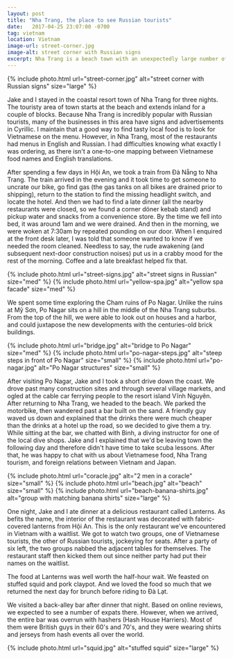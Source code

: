 ```yaml
---
layout: post
title: "Nha Trang, the place to see Russian tourists"
date:   2017-04-25 23:07:00 -0700
tag: vietnam
location: Vietnam
image-url: street-corner.jpg
image-alt: street corner with Russian signs
excerpt: Nha Trang is a beach town with an unexpectedly large number of Russians.
---
```

<div class='img-gallery'>
{% include photo.html url="street-corner.jpg" alt="street corner with Russian signs" size="large" %}
</div>

Jake and I stayed in the coastal resort town of Nha Trang for three nights. The touristy area of town starts at the beach and extends inland for a couple of blocks. Because Nha Trang is incredibly popular with Russian tourists, many of the businesses in this area have signs and advertisements in Cyrillic. I maintain that a good way to find tasty local food is to look for Vietnamese on the menu. However, in Nha Trang, most of the restaurants had menus in English and Russian. I had difficulties knowing what exactly I was ordering, as there isn't a one-to-one mapping between Vietnamese food names and English translations.

After spending a few days in Hội An, we took a train from Đà Nẵng to Nha Trang. The train arrived in the evening and it took time to get someone to uncrate our bike, go find gas (the gas tanks on all bikes are drained prior to shipping), return to the station to find the missing headlight switch, and locate the hotel. And then we had to find a late dinner (all the nearby restaurants were closed, so we found a corner döner kebab stand) and pickup water and snacks from a convenience store. By the time we fell into bed, it was around 1am and we were drained. And then in the morning, we were woken at 7:30am by repeated pounding on our door. When I enquired at the front desk later, I was told that someone wanted to know if we needed the room cleaned. Needless to say, the rude awakening (and subsequent next-door construction noises) put us in a crabby mood for the rest of the morning. Coffee and a late breakfast helped fix that.

<div class='img-gallery'>
{% include photo.html url="street-signs.jpg" alt="street signs in Russian" size="med" %}
{% include photo.html url="yellow-spa.jpg" alt="yellow spa facade" size="med" %}
</div>

We spent some time exploring the Cham ruins of Po Nagar. Unlike the ruins at Mỹ Sơn, Po Nagar sits on a hill in the middle of the Nha Trang suburbs. From the top of the hill, we were able to look out on houses and a harbor, and could juxtapose the new developments with the centuries-old brick buildings.

<div class='img-gallery'>
{% include photo.html url="bridge.jpg" alt="bridge to Po Nagar" size="med" %}
{% include photo.html url="po-nagar-steps.jpg" alt="steep steps in front of Po Nagar" size="small" %}
{% include photo.html url="po-nagar.jpg" alt="Po Nagar structures" size="small" %}
</div>

After visiting Po Nagar, Jake and I took a short drive down the coast. We drove past many construction sites and through several village markets, and ogled at the cable car ferrying people to the resort island Vĩnh Nguyên. After returning to Nha Trang, we headed to the beach. We parked the motorbike, then wandered past a bar built on the sand. A friendly guy waved us down and explained that the drinks there were much cheaper than the drinks at a hotel up the road, so we decided to give them a try. While sitting at the bar, we chatted with Binh, a diving instructor for one of the local dive shops. Jake and I explained that we'd be leaving town the following day and therefore didn't have time to take scuba lessons. After that, he was happy to chat with us about Vietnamese food, Nha Trang tourism, and foreign relations between Vietnam and Japan.

<div class='img-gallery'>
{% include photo.html url="coracle.jpg" alt="2 men in a coracle" size="small" %}
{% include photo.html url="beach.jpg" alt="beach" size="small" %}
{% include photo.html url="beach-banana-shirts.jpg" alt="group with matching banana shirts" size="large" %}
</div>

One night, Jake and I ate dinner at a delicious restaurant called Lanterns. As befits the name, the interior of the restaurant was decorated with fabric-covered lanterns from Hội An. This is the only restaurant we've encountered in Vietnam with a waitlist. We got to watch two groups, one of Vietnamese tourists, the other of Russian tourists, jockeying for seats. After a party of six left, the two groups nabbed the adjacent tables for themselves. The restaurant staff then kicked them out since neither party had put their names on the waitlist.

The food at Lanterns was well worth the half-hour wait. We feasted on stuffed squid and pork claypot. And we loved the food so much that we returned the next day for brunch before riding to Đà Lạt.

We visited a back-alley bar after dinner that night. Based on online reviews, we expected to see a number of expats there. However, when we arrived, the entire bar was overrun with hashers (Hash House Harriers). Most of them were British guys in their 60's and 70's, and they were wearing shirts and jerseys from hash events all over the world.

<div class='img-gallery'>
{% include photo.html url="squid.jpg" alt="stuffed squid" size="large" %}
</div>
